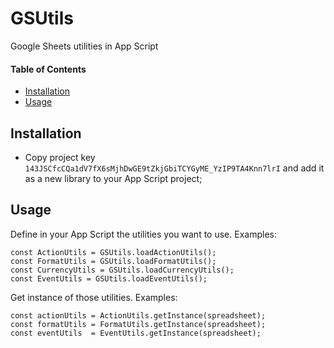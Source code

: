# GSUtils
Google Sheets utilities in App Script

#### Table of Contents

<!-- TOC -->

- [Installation](#installation)
- [Usage](#usage)

## Installation
 - Copy project key `143JSCfcCQa1dV7fX6sMjhDwGE9tZkjGbiTCYGyME_YzIP9TA4Knn7lrI` and add it as a new library to your App Script project;

## Usage

Define in your App Script the utilities you want to use. Examples:
```console
const ActionUtils = GSUtils.loadActionUtils();
const FormatUtils = GSUtils.loadFormatUtils();
const CurrencyUtils = GSUtils.loadCurrencyUtils();
const EventUtils = GSUtils.loadEventUtils();
```

Get instance of those utilities. Examples:
```console
const actionUtils = ActionUtils.getInstance(spreadsheet);
const formatUtils = FormatUtils.getInstance(spreadsheet);
const eventUtils  = EventUtils.getInstance(spreadsheet);
```